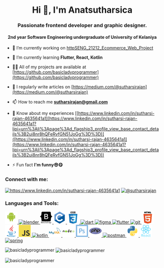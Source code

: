 <h1 align="center">Hi 👋, I'm Anatsutharsica</h1>
<h3 align="center">Passionate frontend developer and graphic designer.</h3>
<h4 align="center">2nd year Software Engineering undergraduate of University of Kelaniya</h4>

- 🔭 I’m currently working on [httpSENG_21212_Ecommerce_Web_Project](https://github.com/KRMadhusanka99/SENG_21212_Ecommerce_Web_Project)

- 🌱 I’m currently learning **Flutter, React, Kotlin**

- 👨‍💻 All of my projects are available at [https://github.com/basicladyprogrammer](https://github.com/basicladyprogrammer)

- 📝 I regularly write articles on [https://medium.com/@sutharsirajan](https://medium.com/@sutharsirajan)

- 📫 How to reach me **sutharsirajan@gmail.com**

- 📄 Know about my experiences [[https://www.linkedin.com/in/sutharsi-rajan-4635641a1](https://www.linkedin.com/in/sutharsi-rajan-4635641a1?lipi=urn%3Ali%3Apage%3Ad_flagship3_profile_view_base_contact_details%3B2ui8nr8hQFeRvfGN51JoGg%3D%3D)]([https://www.linkedin.com/in/sutharsi-rajan-4635641a1](https://www.linkedin.com/in/sutharsi-rajan-4635641a1?lipi=urn%3Ali%3Apage%3Ad_flagship3_profile_view_base_contact_details%3B2ui8nr8hQFeRvfGN51JoGg%3D%3D))

- ⚡ Fun fact **I'm funny😎😋**

<h3 align="left">Connect with me:</h3>
<p align="left">
<a href="https://linkedin.com/in/https://www.linkedin.com/in/sutharsi-rajan-4635641a1" target="blank"><img align="center" src="https://raw.githubusercontent.com/rahuldkjain/github-profile-readme-generator/master/src/images/icons/Social/linked-in-alt.svg" alt="https://www.linkedin.com/in/sutharsi-rajan-4635641a1" height="30" width="40" /></a>
<a href="https://medium.com/@sutharsirajan" target="blank"><img align="center" src="https://raw.githubusercontent.com/rahuldkjain/github-profile-readme-generator/master/src/images/icons/Social/medium.svg" alt="@sutharsirajan" height="30" width="40" /></a>
</p>

<h3 align="left">Languages and Tools:</h3>
<p align="left"> <a href="https://developer.android.com" target="_blank" rel="noreferrer"> <img src="https://raw.githubusercontent.com/devicons/devicon/master/icons/android/android-original-wordmark.svg" alt="android" width="40" height="40"/> </a> <a href="https://www.blender.org/" target="_blank" rel="noreferrer"> <img src="https://download.blender.org/branding/community/blender_community_badge_white.svg" alt="blender" width="40" height="40"/> </a> <a href="https://getbootstrap.com" target="_blank" rel="noreferrer"> <img src="https://raw.githubusercontent.com/devicons/devicon/master/icons/bootstrap/bootstrap-plain-wordmark.svg" alt="bootstrap" width="40" height="40"/> </a> <a href="https://www.cprogramming.com/" target="_blank" rel="noreferrer"> <img src="https://raw.githubusercontent.com/devicons/devicon/master/icons/c/c-original.svg" alt="c" width="40" height="40"/> </a> <a href="https://www.w3schools.com/css/" target="_blank" rel="noreferrer"> <img src="https://raw.githubusercontent.com/devicons/devicon/master/icons/css3/css3-original-wordmark.svg" alt="css3" width="40" height="40"/> </a> <a href="https://dart.dev" target="_blank" rel="noreferrer"> <img src="https://www.vectorlogo.zone/logos/dartlang/dartlang-icon.svg" alt="dart" width="40" height="40"/> </a> <a href="https://www.figma.com/" target="_blank" rel="noreferrer"> <img src="https://www.vectorlogo.zone/logos/figma/figma-icon.svg" alt="figma" width="40" height="40"/> </a> <a href="https://flutter.dev" target="_blank" rel="noreferrer"> <img src="https://www.vectorlogo.zone/logos/flutterio/flutterio-icon.svg" alt="flutter" width="40" height="40"/> </a> <a href="https://git-scm.com/" target="_blank" rel="noreferrer"> <img src="https://www.vectorlogo.zone/logos/git-scm/git-scm-icon.svg" alt="git" width="40" height="40"/> </a> <a href="https://www.w3.org/html/" target="_blank" rel="noreferrer"> <img src="https://raw.githubusercontent.com/devicons/devicon/master/icons/html5/html5-original-wordmark.svg" alt="html5" width="40" height="40"/> </a> <a href="https://www.java.com" target="_blank" rel="noreferrer"> <img src="https://raw.githubusercontent.com/devicons/devicon/master/icons/java/java-original.svg" alt="java" width="40" height="40"/> </a> <a href="https://developer.mozilla.org/en-US/docs/Web/JavaScript" target="_blank" rel="noreferrer"> <img src="https://raw.githubusercontent.com/devicons/devicon/master/icons/javascript/javascript-original.svg" alt="javascript" width="40" height="40"/> </a> <a href="https://kotlinlang.org" target="_blank" rel="noreferrer"> <img src="https://www.vectorlogo.zone/logos/kotlinlang/kotlinlang-icon.svg" alt="kotlin" width="40" height="40"/> </a> <a href="https://www.mysql.com/" target="_blank" rel="noreferrer"> <img src="https://raw.githubusercontent.com/devicons/devicon/master/icons/mysql/mysql-original-wordmark.svg" alt="mysql" width="40" height="40"/> </a> <a href="https://nodejs.org" target="_blank" rel="noreferrer"> <img src="https://raw.githubusercontent.com/devicons/devicon/master/icons/nodejs/nodejs-original-wordmark.svg" alt="nodejs" width="40" height="40"/> </a> <a href="https://www.photoshop.com/en" target="_blank" rel="noreferrer"> <img src="https://raw.githubusercontent.com/devicons/devicon/master/icons/photoshop/photoshop-line.svg" alt="photoshop" width="40" height="40"/> </a> <a href="https://www.php.net" target="_blank" rel="noreferrer"> <img src="https://raw.githubusercontent.com/devicons/devicon/master/icons/php/php-original.svg" alt="php" width="40" height="40"/> </a> <a href="https://postman.com" target="_blank" rel="noreferrer"> <img src="https://www.vectorlogo.zone/logos/getpostman/getpostman-icon.svg" alt="postman" width="40" height="40"/> </a> <a href="https://www.python.org" target="_blank" rel="noreferrer"> <img src="https://raw.githubusercontent.com/devicons/devicon/master/icons/python/python-original.svg" alt="python" width="40" height="40"/> </a> <a href="https://reactjs.org/" target="_blank" rel="noreferrer"> <img src="https://raw.githubusercontent.com/devicons/devicon/master/icons/react/react-original-wordmark.svg" alt="react" width="40" height="40"/> </a> <a href="https://spring.io/" target="_blank" rel="noreferrer"> <img src="https://www.vectorlogo.zone/logos/springio/springio-icon.svg" alt="spring" width="40" height="40"/> </a> </p>

<p><img align="left" src="https://github-readme-stats.vercel.app/api/top-langs?username=basicladyprogrammer&show_icons=true&locale=en&layout=compact" alt="basicladyprogrammer" /></p>

<p>&nbsp;<img align="center" src="https://github-readme-stats.vercel.app/api?username=basicladyprogrammer&show_icons=true&locale=en" alt="basicladyprogrammer" /></p>

<p><img align="center" src="https://github-readme-streak-stats.herokuapp.com/?user=basicladyprogrammer&" alt="basicladyprogrammer" /></p>
